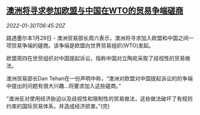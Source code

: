 <!--1643526064000-->
[澳洲将寻求参加欧盟与中国在WTO的贸易争端磋商](https://cn.reuters.com/article/au-eu-wto-china-talk-0130-idCNKBS2K4048)
------

<div><i>2022-01-30T06:45:20Z</i></div><p>路透墨尔本1月29日 - 澳洲贸易部长周六表示，澳洲将寻求加入欧盟和中国之间一项贸易争端的磋商。该争端是欧盟向世界贸易组织(WTO)发起。</p><p>欧盟周四在世贸组织对中国提起诉讼，指称中国对立陶宛采取了歧视性的贸易做法。</p><p>澳洲贸易部长Dan Tehan在一份声明中称，“澳洲对欧盟对中国提起诉讼的的争端中提出的问题有很大兴趣...将要求加入这些磋商。”</p><p>“澳洲反对使用经济胁迫以及歧视性和限制性的贸易做法，这些做法破坏了有规则约束的国际贸易体系，并造成经济损害。”(完)</p>
